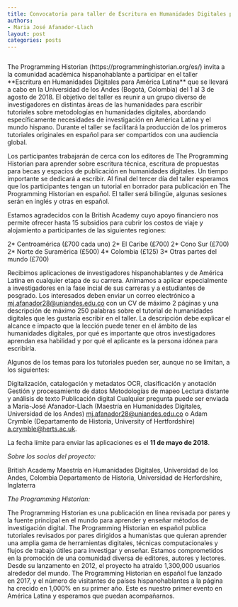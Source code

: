 ```yaml
---
title: Convocatoria para taller de Escritura en Humanidades Digitales para América Latina
authors:
- Maria José Afanador-Llach
layout: post
categories: posts
---
```


<p><figure><img src="/images/convocatoria-workshop-colombia/workshop_Colombia.jpg" alt=""/></figure></p>
The Programming Historian (https://programminghistorian.org/es/) invita a la comunidad académica hispanohablante a participar en el taller **Escritura en Humanidades Digitales para América Latina** que se llevará a cabo en la Universidad de los Andes (Bogotá, Colombia) del 1 al 3 de agosto de 2018. El objetivo del taller es reunir a un grupo diverso de investigadores en distintas áreas de las humanidades para escribir tutoriales sobre metodologías en humanidades digitales, abordando específicamente necesidades de investigación en América Latina y el mundo hispano. Durante el taller se facilitará la producción de los primeros tutoriales originales en español para ser compartidos con una audiencia global.

Los participantes trabajarán de cerca con los editores de The Programming Historian para aprender sobre escritura técnica, escritura de propuestas para becas y espacios de publicación en humanidades digitales. Un tiempo importante se dedicará a escribir. Al final del tercer día del taller esperamos que los participantes tengan un tutorial en borrador para publicación en The Programming Historian en español. El taller será bilingüe, algunas sesiones serán en inglés y otras en español. 

Estamos agradecidos con la British Academy cuyo apoyo financiero nos permite ofrecer hasta 15 subsidios para cubrir los costos de viaje y alojamiento a participantes de las siguientes regiones:

2* Centroamérica (£700 cada uno)
2* El Caribe (£700)
2* Cono Sur (£700)
2* Norte de Suramérica (£500)
4* Colombia (£125)
3* Otras partes del mundo (£700)

Recibimos aplicaciones de investigadores hispanohablantes y de América Latina en cualquier etapa de su carrera. Animamos a aplicar especialmente a investigadores en la fase incial de sus carreras y a estudiantes de posgrado. Los interesados deben enviar un correo electrónico a mj.afanador28@uniandes.edu.co con un CV de máximo 2 páginas y una descripción de máximo 250 palabras sobre el tutorial de humanidades digitales que les gustaría escribir en el taller. La descripción debe explicar el alcance e impacto que la lección puede tener en el ámbito de las humanidades digitales, por qué es importante que otros investigadores aprendan esa habilidad y por qué el aplicante es la persona idónea para escribirla.

Algunos de los temas para los tutoriales pueden ser, aunque no se limitan, a los siguientes:

Digitalización, catalogación y metadatos
OCR, clasificación y anotación
Gestión y procesamiento de datos
Metodologías de mapeo
Lectura distante y análisis de texto
Publicación digital
Cualquier pregunta puede ser enviada a Maria-José Afanador-Llach (Maestría en Humanidades Digitales, Universidad de los Andes) mj.afanador28@uniandes.edu.co o Adam Crymble (Departamento de Historia, University of Hertfordshire) a.crymble@herts.ac.uk.

La fecha límite para enviar las aplicaciones es el **11 de mayo de 2018**.

*Sobre los socios del proyecto:*

British Academy
Maestría en Humanidades Digitales, Universidad de los Andes, Colombia
Departamento de Historia, Universidad de Herfordshire, Inglaterra

*The Programming Historian:*

The Programming Historian es una publicación en línea revisada por pares y la fuente principal en el mundo para aprender y enseñar métodos de investigación digital. The Programming Historian en español publica tutoriales revisados por pares dirigidos a humanistas que quieran aprender una amplia gama de herramientas digitales, técnicas computacionales y flujos de trabajo útiles para investigar y enseñar. Estamos comprometidos en la promoción de una comunidad diversa de editores, autores y lectores. Desde su lanzamento en 2012, el proyecto ha atraído 1,300,000 usuarios alrededor del mundo. The Programming Historian en español fue lanzado en 2017, y el número de visitantes de países hispanohablantes a la página ha crecido en 1,000% en su primer año. Este es nuestro primer evento en América Latina y esperamos que puedan acompañarnos.
